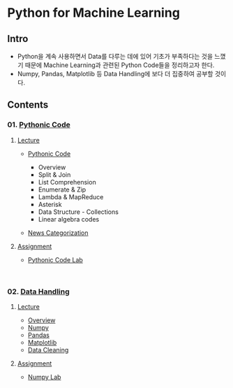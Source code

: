 # Python for Machine Learning

## Intro

- Python을 계속 사용하면서 Data를 다루는 데에 있어 기초가 부족하다는 것을 느꼈기 때문에 Machine Learning과 관련된 Python Code들을 정리하고자 한다.
- Numpy, Pandas, Matplotlib 등 Data Handling에 보다 더 집중하여 공부할 것이다.

## Contents

### 01. [Pythonic Code](https://github.com/dongminleeai/Python-for-ML/tree/master/01.%20Pythonic%20Code)

1. [Lecture](https://github.com/dongminleeai/Python-for-ML/tree/master/01.%20Pythonic%20Code/Lecture)

    - [Pythonic Code](https://github.com/dongminleeai/Python-for-ML/blob/master/01.%20Pythonic%20Code/Lecture/01-1.%20Pythonic%20Code.ipynb)
        - Overview
        - Split & Join
        - List Comprehension
        - Enumerate & Zip
        - Lambda & MapReduce
        - Asterisk
        - Data Structure - Collections
        - Linear algebra codes

    - [News Categorization](https://github.com/dongminleeai/Python-for-ML/blob/master/01.%20Pythonic%20Code/Lecture/01-2.%20News%20Categorization.ipynb)

2. [Assignment](https://github.com/dongminleeai/Python-for-ML/tree/master/01.%20Pythonic%20Code/Assignment/1.%20Pythonic%20Code%20Lab)

    - [Pythonic Code Lab](https://github.com/dongminleeai/Python-for-ML/tree/master/01.%20Pythonic%20Code/Assignment/1.%20Pythonic%20Code%20Lab)

<br>

### 02. [Data Handling](https://github.com/dongminleeai/Python-for-ML/tree/master/02.%20Data%20Handling)

1. [Lecture](https://github.com/dongminleeai/Python-for-ML/tree/master/02.%20Data%20Handling/Lecture)

    - [Overview](https://github.com/dongminleeai/Python-for-ML/blob/master/02.%20Data%20Handling/Lecture/02-1.%20Overview.ipynb)
    - [Numpy](https://github.com/dongminleeai/Python-for-ML/blob/master/02.%20Data%20Handling/Lecture/02-2.%20Numpy.ipynb)
    - [Pandas]()
    - [Matplotlib]()
    - [Data Cleaning]()

2. [Assignment](https://github.com/dongminleeai/Python-for-ML/tree/master/02.%20Data%20Handling/Assignment)

    - [Numpy Lab](https://github.com/dongminleeai/Python-for-ML/tree/master/02.%20Data%20Handling/Assignment/1.%20Numpy%20Lab)